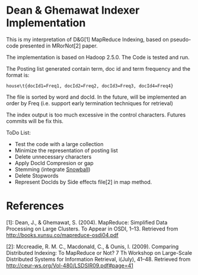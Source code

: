 # Dean & Ghemawat Indexer Implementation

This is my interpretation of D&G[1] MapReduce Indexing, based on pseudo-code presented in MRorNot[2] paper.

The implementation is based on Hadoop 2.5.0. The Code is tested and run.

The Posting list generated contain term, doc id and term frequency and the format is:

```
house\t{docId1=Freq1, docId2=Freq2, docId3=Freq3, docId4=Freq4}
```

The file is sorted by word and docId. In the future, will be implemented an order by Freq (i.e. support early termination techniques for retrieval)

The index output is too much excessive in the control characters. Futures commits will be fix this.

ToDo List:

 * Test the code with a large collection
 * Minimize the representation of posting list
  * Delete unnecessary characters
  * Apply DocId Compresion or gap
 * Stemming (integrate [Snowball](http://snowball.tartarus.org/))
 * Delete Stopwords
 * Represent DocIds by Side effects file[2] in map method.

# References 

[1]: Dean, J., & Ghemawat, S. (2004). MapReduce: Simplified Data Processing on Large Clusters. To Appear in OSDI, 1–13. Retrieved from <http://books.xunsu.co/mapreduce-osdi04.pdf>

[2]: Mccreadie, R. M. C., Macdonald, C., & Ounis, I. (2009). Comparing Distributed Indexing: To MapReduce or Not? 7 Th Workshop on Large-Scale Distributed Systems for Information Retrieval, i(July), 41–48. Retrieved from <http://ceur-ws.org/Vol-480/LSDSIR09.pdf#page=41>
